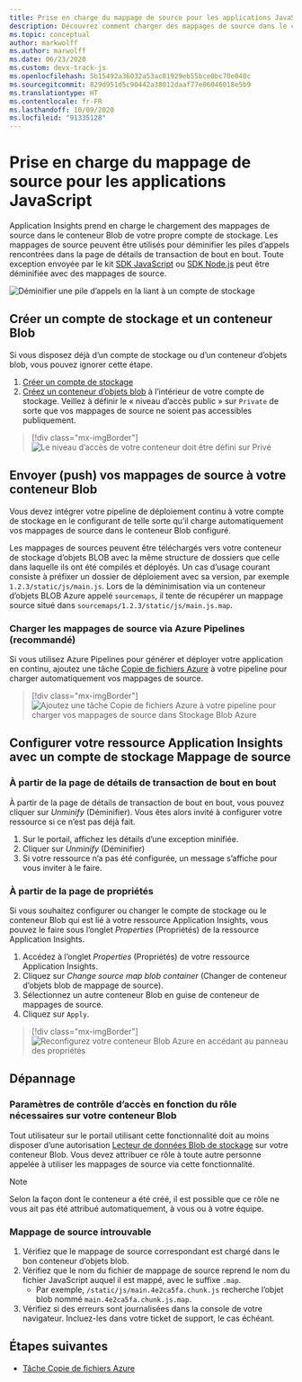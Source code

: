 ```yaml
---
title: Prise en charge du mappage de source pour les applications JavaScript – Azure Monitor Application Insights
description: Découvrez comment charger des mappages de source dans le conteneur Blob de votre propre compte de stockage avec Application Insights.
ms.topic: conceptual
author: markwolff
ms.author: marwolff
ms.date: 06/23/2020
ms.custom: devx-track-js
ms.openlocfilehash: 5b15492a36032a53ac81929eb55bce0bc70e040c
ms.sourcegitcommit: 829d951d5c90442a38012daaf77e86046018e5b9
ms.translationtype: HT
ms.contentlocale: fr-FR
ms.lasthandoff: 10/09/2020
ms.locfileid: "91335128"
---
```

# <a name="source-map-support-for-javascript-applications"></a>Prise en charge du mappage de source pour les applications JavaScript

Application Insights prend en charge le chargement des mappages de source dans le conteneur Blob de votre propre compte de stockage.
Les mappages de source peuvent être utilisés pour déminifier les piles d’appels rencontrées dans la page de détails de transaction de bout en bout. Toute exception envoyée par le kit [SDK JavaScript][ApplicationInsights-JS] ou [SDK Node.js][ApplicationInsights-Node.js] peut être déminifiée avec des mappages de source.

![Déminifier une pile d’appels en la liant à un compte de stockage](./media/source-map-support/details-unminify.gif)

## <a name="create-a-new-storage-account-and-blob-container"></a>Créer un compte de stockage et un conteneur Blob

Si vous disposez déjà d’un compte de stockage ou d’un conteneur d’objets blob, vous pouvez ignorer cette étape.

1. [Créer un compte de stockage][create storage account]
2. [Créez un conteneur d’objets blob][create blob container] à l’intérieur de votre compte de stockage. Veillez à définir le « niveau d’accès public » sur `Private` de sorte que vos mappages de source ne soient pas accessibles publiquement.

> [!div class="mx-imgBorder"]
>![Le niveau d’accès de votre conteneur doit être défini sur Privé](./media/source-map-support/container-access-level.png)

## <a name="push-your-source-maps-to-your-blob-container"></a>Envoyer (push) vos mappages de source à votre conteneur Blob

Vous devez intégrer votre pipeline de déploiement continu à votre compte de stockage en le configurant de telle sorte qu’il charge automatiquement vos mappages de source dans le conteneur Blob configuré.

Les mappages de sources peuvent être téléchargés vers votre conteneur de stockage d’objets BLOB avec la même structure de dossiers que celle dans laquelle ils ont été compilés et déployés. Un cas d’usage courant consiste à préfixer un dossier de déploiement avec sa version, par exemple `1.2.3/static/js/main.js`. Lors de la déminimisation via un conteneur d’objets BLOB Azure appelé `sourcemaps`, il tente de récupérer un mappage source situé dans `sourcemaps/1.2.3/static/js/main.js.map`.

### <a name="upload-source-maps-via-azure-pipelines-recommended"></a>Charger les mappages de source via Azure Pipelines (recommandé)

Si vous utilisez Azure Pipelines pour générer et déployer votre application en continu, ajoutez une tâche [Copie de fichiers Azure][azure file copy] à votre pipeline pour charger automatiquement vos mappages de source.

> [!div class="mx-imgBorder"]
> ![Ajoutez une tâche Copie de fichiers Azure à votre pipeline pour charger vos mappages de source dans Stockage Blob Azure](./media/source-map-support/azure-file-copy.png)

## <a name="configure-your-application-insights-resource-with-a-source-map-storage-account"></a>Configurer votre ressource Application Insights avec un compte de stockage Mappage de source

### <a name="from-the-end-to-end-transaction-details-page"></a>À partir de la page de détails de transaction de bout en bout

À partir de la page de détails de transaction de bout en bout, vous pouvez cliquer sur *Unminify* (Déminifier). Vous êtes alors invité à configurer votre ressource si ce n’est pas déjà fait.

1. Sur le portail, affichez les détails d’une exception minifiée.
2. Cliquer sur *Unminify* (Déminifier)
3. Si votre ressource n’a pas été configurée, un message s’affiche pour vous inviter à le faire.

### <a name="from-the-properties-page"></a>À partir de la page de propriétés

Si vous souhaitez configurer ou changer le compte de stockage ou le conteneur Blob qui est lié à votre ressource Application Insights, vous pouvez le faire sous l’onglet *Properties* (Propriétés) de la ressource Application Insights.

1. Accédez à l’onglet *Properties* (Propriétés) de votre ressource Application Insights.
2. Cliquez sur *Change source map blob container* (Changer de conteneur d’objets blob de mappage de source).
3. Sélectionnez un autre conteneur Blob en guise de conteneur de mappages de source.
4. Cliquez sur `Apply`.

> [!div class="mx-imgBorder"]
> ![Reconfigurez votre conteneur Blob Azure en accédant au panneau des propriétés](./media/source-map-support/reconfigure.png)

## <a name="troubleshooting"></a>Dépannage

### <a name="required-role-based-access-control-rbac-settings-on-your-blob-container"></a>Paramètres de contrôle d’accès en fonction du rôle nécessaires sur votre conteneur Blob

Tout utilisateur sur le portail utilisant cette fonctionnalité doit au moins disposer d’une autorisation [Lecteur de données Blob de stockage][storage blob data reader] sur votre conteneur Blob. Vous devez attribuer ce rôle à toute autre personne appelée à utiliser les mappages de source via cette fonctionnalité.

> [!NOTE]
> Selon la façon dont le conteneur a été créé, il est possible que ce rôle ne vous ait pas été attribué automatiquement, à vous ou à votre équipe.

### <a name="source-map-not-found"></a>Mappage de source introuvable

1. Vérifiez que le mappage de source correspondant est chargé dans le bon conteneur d’objets blob.
2. Vérifiez que le nom du fichier de mappage de source reprend le nom du fichier JavaScript auquel il est mappé, avec le suffixe `.map`.
    - Par exemple, `/static/js/main.4e2ca5fa.chunk.js` recherche l’objet blob nommé `main.4e2ca5fa.chunk.js.map`.
3. Vérifiez si des erreurs sont journalisées dans la console de votre navigateur. Incluez-les dans votre ticket de support, le cas échéant.

## <a name="next-steps"></a>Étapes suivantes

* [Tâche Copie de fichiers Azure](/azure/devops/pipelines/tasks/deploy/azure-file-copy?view=azure-devops)


<!-- Remote URLs -->
[create storage account]: ../../storage/common/storage-account-create.md?toc=%2Fazure%2Fstorage%2Fblobs%2Ftoc.json&tabs=azure-portal
[create blob container]: ../../storage/blobs/storage-quickstart-blobs-portal.md
[storage blob data reader]: ../../role-based-access-control/built-in-roles.md#storage-blob-data-reader
[ApplicationInsights-JS]: https://github.com/microsoft/applicationinsights-js
[ApplicationInsights-Node.js]: https://github.com/microsoft/applicationinsights-node.js
[azure file copy]: https://aka.ms/azurefilecopyreadme
